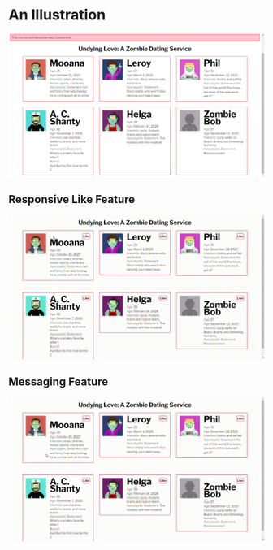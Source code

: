 # An Illustration

![An illustration](https://github.com/devpishaili/web-components/blob/main/interactive-cards/assets/illustration-1.png)


## Responsive Like Feature

![Responsive Like feature](https://github.com/devpishaili/web-components/blob/main/interactive-cards/assets/illustration-2.gif)

## Messaging Feature

![Responsive Like feature](https://github.com/devpishaili/web-components/blob/main/interactive-cards/assets/illustration-3.gif)
